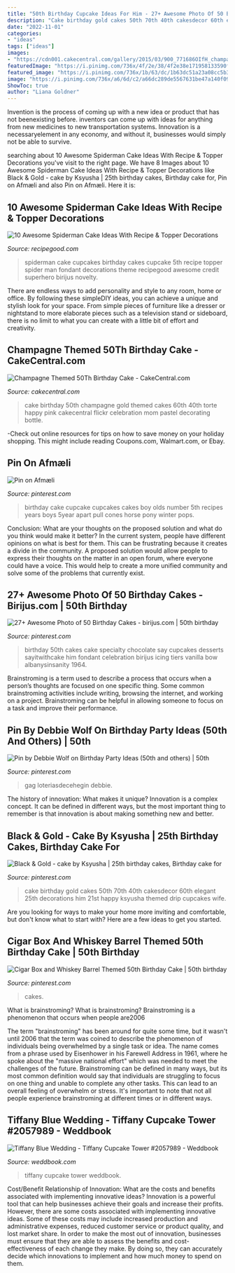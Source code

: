 ```yaml
---
title: "50th Birthday Cupcake Ideas For Him - 27+ Awesome Photo Of 50 Birthday Cakes"
description: "Cake birthday gold cakes 50th 70th 40th cakesdecor 60th elegant 25th decorations him 21st happy ksyusha themed drip cupcakes wife"
date: "2022-11-01"
categories:
- "ideas"
tags: ["ideas"]
images:
- "https://cdn001.cakecentral.com/gallery/2015/03/900_771686OIfH_champagne-themed-50th-birthday-cake.jpg"
featuredImage: "https://i.pinimg.com/736x/4f/2e/38/4f2e38e171958133590f3ac3d82c3791.jpg"
featured_image: "https://i.pinimg.com/736x/1b/63/dc/1b63dc51a23a08cc5b33ff6ee8e3c5fc--cupcake-cones-th-birthday.jpg"
image: "https://i.pinimg.com/736x/a6/6d/c2/a66dc289de5567631be47a140f09efde.jpg"
ShowToc: true
author: "Liana Goldner"
---
```



Invention is the process of coming up with a new idea or product that has not beenexisting before. inventors can come up with ideas for anything from new medicines to new transportation systems. Innovation is a necessaryelement in any economy, and without it, businesses would simply not be able to survive.

	

		
searching about 10 Awesome Spiderman Cake Ideas With Recipe &amp; Topper Decorations you've visit to the right page. We have 8 Images about 10 Awesome Spiderman Cake Ideas With Recipe &amp; Topper Decorations like Black &amp; Gold - cake by Ksyusha | 25th birthday cakes, Birthday cake for, Pin on Afmæli and also Pin on Afmæli. Here it is:
		
    
## 10 Awesome Spiderman Cake Ideas With Recipe &amp; Topper Decorations

<img loading=lazy src="https://i1.wp.com/recipegood.com/wp-content/uploads/2015/04/cupcake-spiderman-cake.jpg?resize=236%2C355" onerror="this.onerror=null;this.src='https://tse1.mm.bing.net/th?id=OIP.R7VVYTiChyC-IxNBl184UQAAAA&amp;pid=15.1';" alt="10 Awesome Spiderman Cake Ideas With Recipe &amp; Topper Decorations">

_Source: recipegood.com_

>spiderman cake cupcakes birthday cakes cupcake 5th recipe topper spider man fondant decorations theme recipegood awesome credit superhero birijus novelty. 

	

There are endless ways to add personality and style to any room, home or office. By following these simpleDIY ideas, you can achieve a unique and stylish look for your space. From simple pieces of furniture like a dresser or nightstand to more elaborate pieces such as a television stand or sideboard, there is no limit to what you can create with a little bit of effort and creativity.

    
## Champagne Themed 50Th Birthday Cake - CakeCentral.com

<img loading=lazy src="https://cdn001.cakecentral.com/gallery/2015/03/900_771686OIfH_champagne-themed-50th-birthday-cake.jpg" onerror="this.onerror=null;this.src='https://tse4.mm.bing.net/th?id=OIP.NBbVB-mccXf9LPYfJSQ2ngHaJ4&amp;pid=15.1';" alt="Champagne Themed 50Th Birthday Cake - CakeCentral.com">

_Source: cakecentral.com_

>cake birthday 50th champagne gold themed cakes 60th 40th torte happy pink cakecentral flickr celebration mom pastel decorating bottle. 

	

-Check out online resources for tips on how to save money on your holiday shopping. This might include reading Coupons.com, Walmart.com, or Ebay.

    
## Pin On Afmæli

<img loading=lazy src="https://i.pinimg.com/736x/1b/63/dc/1b63dc51a23a08cc5b33ff6ee8e3c5fc--cupcake-cones-th-birthday.jpg" onerror="this.onerror=null;this.src='https://tse1.mm.bing.net/th?id=OIP.2M-GszqfNWaLl8M_sjzT2AHaJ4&amp;pid=15.1';" alt="Pin on Afmæli">

_Source: pinterest.com_

>birthday cake cupcake cupcakes cakes boy olds number 5th recipes years boys 5year apart pull cones horse pony winter pops. 

	

Conclusion: What are your thoughts on the proposed solution and what do you think would make it better?
In the current system, people have different opinions on what is best for them. This can be frustrating because it creates a divide in the community. A proposed solution would allow people to express their thoughts on the matter in an open forum, where everyone could have a voice. This would help to create a more unified community and solve some of the problems that currently exist.

    
## 27+ Awesome Photo Of 50 Birthday Cakes - Birijus.com | 50th Birthday

<img loading=lazy src="https://i.pinimg.com/736x/cd/9e/f8/cd9ef8b8245d56f005ce639df481e596.jpg" onerror="this.onerror=null;this.src='https://tse1.mm.bing.net/th?id=OIP.aHAy-66X7CHsphuEip4sUwHaJ4&amp;pid=15.1';" alt="27+ Awesome Photo of 50 Birthday Cakes - birijus.com | 50th birthday">

_Source: pinterest.com_

>birthday 50th cakes cake specialty chocolate say cupcakes desserts sayitwithcake him fondant celebration birijus icing tiers vanilla bow albanysinsanity 1964. 

	

Brainstroming is a term used to describe a process that occurs when a person’s thoughts are focused on one specific thing. Some common brainstroming activities include writing, browsing the internet, and working on a project. Brainstroming can be helpful in allowing someone to focus on a task and improve their performance.

    
## Pin By Debbie Wolf On Birthday Party Ideas (50th And Others) | 50th

<img loading=lazy src="https://i.pinimg.com/736x/04/55/23/045523d3d85bfbc205d77467e5164db0.jpg" onerror="this.onerror=null;this.src='https://tse3.mm.bing.net/th?id=OIP.c98TBaO60mx4wEcQ_qwK1wHaKt&amp;pid=15.1';" alt="Pin by Debbie Wolf on Birthday Party Ideas (50th and others) | 50th">

_Source: pinterest.com_

>gag loteriasdecehegin debbie. 

	

The history of innovation: What makes it unique?
Innovation is a complex concept. It can be defined in different ways, but the most important thing to remember is that innovation is about making something new and better.

    
## Black &amp; Gold - Cake By Ksyusha | 25th Birthday Cakes, Birthday Cake For

<img loading=lazy src="https://i.pinimg.com/736x/4f/2e/38/4f2e38e171958133590f3ac3d82c3791.jpg" onerror="this.onerror=null;this.src='https://tse4.mm.bing.net/th?id=OIP.RRqWhjXwN_qc4n0JmLsmiAHaJ4&amp;pid=15.1';" alt="Black &amp; Gold - cake by Ksyusha | 25th birthday cakes, Birthday cake for">

_Source: pinterest.com_

>cake birthday gold cakes 50th 70th 40th cakesdecor 60th elegant 25th decorations him 21st happy ksyusha themed drip cupcakes wife. 

	

Are you looking for ways to make your home more inviting and comfortable, but don't know what to start with? Here are a few ideas to get you started. 

    
## Cigar Box And Whiskey Barrel Themed 50th Birthday Cake | 50th Birthday

<img loading=lazy src="https://i.pinimg.com/736x/a6/6d/c2/a66dc289de5567631be47a140f09efde.jpg" onerror="this.onerror=null;this.src='https://tse1.mm.bing.net/th?id=OIP.Fh_WmwIVaDumMb5cfbi0hAHaGz&amp;pid=15.1';" alt="Cigar Box and Whiskey Barrel Themed 50th Birthday Cake | 50th birthday">

_Source: pinterest.com_

>cakes. 

	

What is brainstroming?
What is brainstroming? Brainstroming is a phenomenon that occurs when people are2006

The term "brainstroming" has been around for quite some time, but it wasn't until 2006 that the term was coined to describe the phenomenon of individuals being overwhelmed by a single task or idea. The name comes from a phrase used by Eisenhower in his Farewell Address in 1961, where he spoke about the "massive national effort" which was needed to meet the challenges of the future. Brainstroming can be defined in many ways, but its most common definition would say that individuals are struggling to focus on one thing and unable to complete any other tasks. This can lead to an overall feeling of overwhelm or stress. It's important to note that not all people experience brainstroming at different times or in different ways.

    
## Tiffany Blue Wedding - Tiffany Cupcake Tower #2057989 - Weddbook

<img loading=lazy src="http://s3.weddbook.me/t1/2/0/5/2057989/tiffany-cupcake-tower-tiffany-blue-pinterest.jpg" onerror="this.onerror=null;this.src='https://tse2.mm.bing.net/th?id=OIP.dBFk3wOwR32ljReCFTdCGwHaJ3&amp;pid=15.1';" alt="Tiffany Blue Wedding - Tiffany Cupcake Tower #2057989 - Weddbook">

_Source: weddbook.com_

>tiffany cupcake tower weddbook. 

	

Cost/Benefit Relationship of Innovation: What are the costs and benefits associated with implementing innovative ideas?
Innovation is a powerful tool that can help businesses achieve their goals and increase their profits. However, there are some costs associated with implementing innovative ideas. Some of these costs may include increased production and administrative expenses, reduced customer service or product quality, and lost market share. In order to make the most out of innovation, businesses must ensure that they are able to assess the benefits and cost-effectiveness of each change they make. By doing so, they can accurately decide which innovations to implement and how much money to spend on them.


